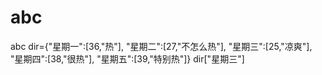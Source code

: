 # abc
abc
dir={"星期一":[36,"热"],
     "星期二":[27,"不怎么热"],
     "星期三":[25,"凉爽"],
     "星期四":[38,"很热"],
     "星期五":[39,"特别热"]}
dir["星期三"]
